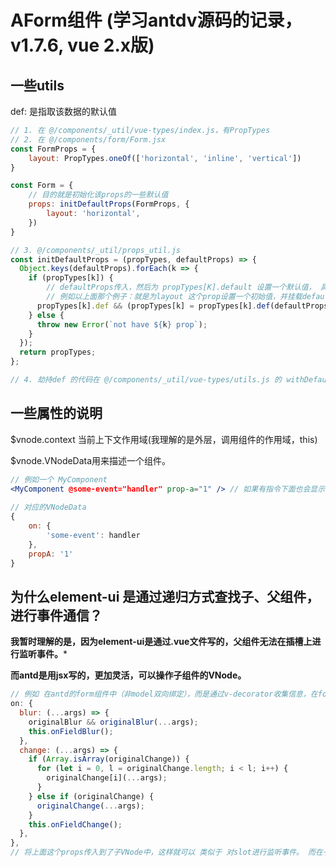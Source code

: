 # AForm组件 (学习antdv源码的记录，v1.7.6, vue 2.x版) 

## 一些utils

def: 是指取该数据的默认值

```javascript
// 1. 在 @/components/_util/vue-types/index.js，有PropTypes
// 2. 在 @/components/form/Form.jsx
const FormProps = {
    layout: PropTypes.oneOf(['horizontal', 'inline', 'vertical'])
}

const Form = {
    // 目的就是初始化该props的一些默认值
    props: initDefaultProps(FormProps, {
        layout: 'horizontal',
    })
}

// 3. @/components/_util/props_util.js
const initDefaultProps = (propTypes, defaultProps) => {
  Object.keys(defaultProps).forEach(k => {
    if (propTypes[k]) {
        // defaultProps传入，然后为 propTypes[K].default 设置一个默认值， 具体看 def的劫持。
        // 例如以上面那个例子：就是为layout 这个prop设置一个初始值，并挂载default上。
      propTypes[k].def && (propTypes[k] = propTypes[k].def(defaultProps[k]));
    } else {
      throw new Error(`not have ${k} prop`);
    }
  });
  return propTypes;
};

// 4. 劫持def 的代码在 @/components/_util/vue-types/utils.js 的 withDefault函数
```

##  一些属性的说明

$vnode.context 当前上下文作用域(我理解的是外层，调用组件的作用域，this)

$vnode.VNodeData用来描述一个组件。

```jsx
// 例如一个 MyComponent
<MyComponent @some-event="handler" prop-a="1" /> // 如果有指令下面也会显示指令的信息
    
// 对应的VNodeData
{
    on: {
        'some-event': handler
    },
    propA: '1'
}
```

## 为什么element-ui 是通过递归方式查找子、父组件，进行事件通信？

**我暂时理解的是，因为element-ui是通过.vue文件写的，父组件无法在插槽上进行监听事件。***

**而antd是用jsx写的，更加灵活，可以操作子组件的VNode。**

```javascript
// 例如 在antd的form组件中（非model双向绑定），而是通过v-decorator收集信息，在form-item阶段就对子VNode进行了v-model的绑定。
on: {
  blur: (...args) => {
    originalBlur && originalBlur(...args);
    this.onFieldBlur();
  },
  change: (...args) => {
    if (Array.isArray(originalChange)) {
      for (let i = 0, l = originalChange.length; i < l; i++) {
        originalChange[i](...args);
      }
    } else if (originalChange) {
      originalChange(...args);
    }
    this.onFieldChange();
  },
},
// 将上面这个props传入到了子VNode中，这样就可以 类似于 对slot进行监听事件。 而在子组件中只要this.$emit就好了
```

